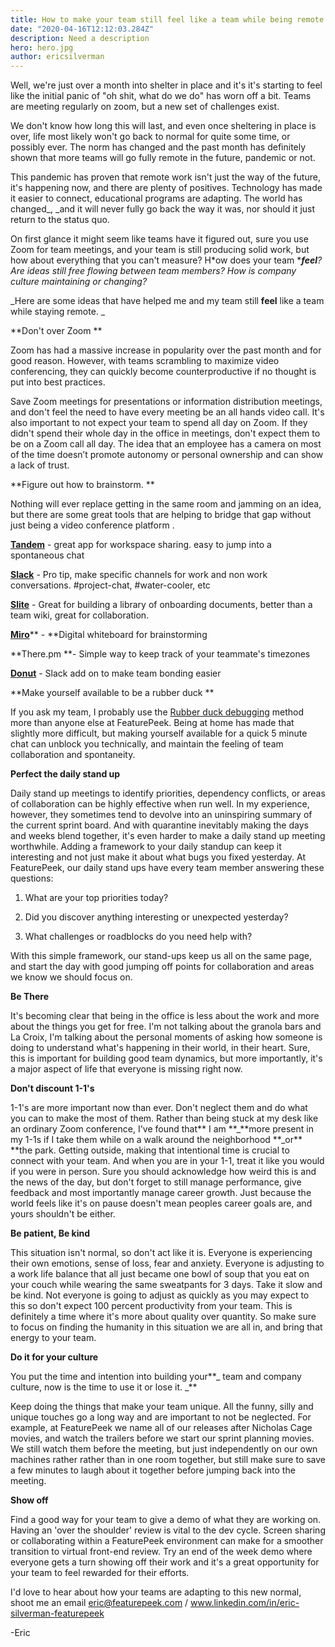 ```yaml
---
title: How to make your team still feel like a team while being remote
date: "2020-04-16T12:12:03.284Z"
description: Need a description
hero: hero.jpg
author: ericsilverman
---
```


Well, we're just over a month into shelter in place and it's it's starting to feel like the initial panic of "oh shit, what do we do" has worn off a bit. Teams are meeting regularly on zoom, but a new set of challenges exist.

We don't know how long this will last, and even once sheltering in place is over, life most likely won't go back to normal for quite some time, or possibly ever. The norm has changed and the past month has definitely shown that more teams will go fully remote in the future, pandemic or not.

This pandemic has proven that remote work isn't just the way of the future, it's happening now, and there are plenty of positives. Technology has made it easier to connect, educational programs are adapting. The world has changed\_, \_and it will never fully go back the way it was, nor should it just return to the status quo.

On first glance it might seem like teams have it figured out, sure you use Zoom for team meetings, and your team is still producing solid work, but how about everything that you can't measure? H*ow does your team ***_feel_**_? Are ideas still free flowing between team members? How is company culture maintaining or changing?_

_Here are some ideas that have helped me and my team still ****feel**** like a team while staying remote. _

**Don't over Zoom **

Zoom has had a massive increase in popularity over the past month and for good reason. However, with teams scrambling to maximize video conferencing, they can quickly become counterproductive if no thought is put into best practices.

Save Zoom meetings for presentations or information distribution meetings, and don't feel the need to have every meeting be an all hands video call. It's also important to not expect your team to spend all day on Zoom. If they didn't spend their whole day in the office in meetings, don't expect them to be on a Zoom call all day. The idea that an employee has a camera on most of the time doesn’t promote autonomy or personal ownership and can show a lack of trust.

**Figure out how to brainstorm. **

Nothing will ever replace getting in the same room and jamming on an idea, but there are some great tools that are helping to bridge that gap without just being a video conference platform .

[**Tandem**](https://tandem.chat/) - great app for workspace sharing. easy to jump into a spontaneous chat

[**Slack**](https://slack.com/) - Pro tip, make specific channels for work and non work conversations. #project-chat, #water-cooler, etc

[**Slite**](https://slite.com/) - Great for building a library of onboarding documents, better than a team wiki, great for collaboration.

[**Miro**](https://miro.com/)** - **Digital whiteboard for brainstorming

**There.pm **- Simple way to keep track of your teammate's timezones

[**Donut**](https://www.donut.com) - Slack add on to make team bonding easier

**Make yourself available to be a rubber duck **

If you ask my team, I probably use the [Rubber duck debugging](https://en.wikipedia.org/wiki/Rubber_duck_debugging) method more than anyone else at FeaturePeek. Being at home has made that slightly more difficult, but making yourself available for a quick 5 minute chat can unblock you technically, and maintain the feeling of team collaboration and spontaneity.

**Perfect the daily stand up**

Daily stand up meetings to identify priorities, dependency conflicts, or areas of collaboration can be highly effective when run well. In my experience, however, they sometimes tend to devolve into an uninspiring summary of the current sprint board. And with quarantine inevitably making the days and weeks blend together, it's even harder to make a daily stand up meeting worthwhile. Adding a framework to your daily standup can keep it interesting and not just make it about what bugs you fixed yesterday. At FeaturePeek, our daily stand ups have every team member answering these questions:

1.  What are your top priorities today?

2.  Did you discover anything interesting or unexpected yesterday?

3.  What challenges or roadblocks do you need help with?

With this simple framework, our stand-ups keep us all on the same page, and start the day with good jumping off points for collaboration and areas we know we should focus on.

**Be There**

It's becoming clear that being in the office is less about the work and more about the things you get for free. I'm not talking about the granola bars and La Croix, I'm talking about the personal moments of asking how someone is doing to understand what's happening in their world, in their heart. Sure, this is important for building good team dynamics, but more importantly, it's a major aspect of life that everyone is missing right now.

**Don't discount 1-1's**

1-1's are more important now than ever. Don't neglect them and do what you can to make the most of them. Rather than being stuck at my desk like an ordinary Zoom conference, I've found that** I am **\_**more present in my 1-1s if I take them while on a walk around the neighborhood **\_or\*\* \*\*the park. Getting outside, making that intentional time is crucial to connect with your team. And when you are in your 1-1, treat it like you would if you were in person. Sure you should acknowledge how weird this is and the news of the day, but don't forget to still manage performance, give feedback and most importantly manage career growth. Just because the world feels like it's on pause doesn't mean peoples career goals are, and yours shouldn't be either.

**Be patient, Be kind**

This situation isn't normal, so don't act like it is. Everyone is experiencing their own emotions, sense of loss, fear and anxiety. Everyone is adjusting to a work life balance that all just became one bowl of soup that you eat on your couch while wearing the same sweatpants for 3 days. Take it slow and be kind. Not everyone is going to adjust as quickly as you may expect to this so don't expect 100 percent productivity from your team. This is definitely a time where it's more about quality over quantity. So make sure to focus on finding the humanity in this situation we are all in, and bring that energy to your team.

**Do it for your culture**

You put the time and intention into building your**_ team and company culture, now is the time to use it or lose it. _**

Keep doing the things that make your team unique. All the funny, silly and unique touches go a long way and are important to not be neglected. For example, at FeaturePeek we name all of our releases after Nicholas Cage movies, and watch the trailers before we start our sprint planning movies. We still watch them before the meeting, but just independently on our own machines rather rather than in one room together, but still make sure to save a few minutes to laugh about it together before jumping back into the meeting.

**Show off**

Find a good way for your team to give a demo of what they are working on. Having an 'over the shoulder' review is vital to the dev cycle. Screen sharing or collaborating within a FeaturePeek environment can make for a smoother transition to virtual front-end review. Try an end of the week demo where everyone gets a turn showing off their work and it's a great opportunity for your team to feel rewarded for their efforts.

I'd love to hear about how your teams are adapting to this new normal, shoot me an email eric@featurepeek.com / www.linkedin.com/in/eric-silverman-featurepeek

-Eric
